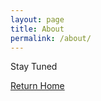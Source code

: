 ```yaml
---
layout: page
title: About
permalink: /about/
---
```


Stay Tuned

<a href="{{ site.baseurl }}">Return Home</a>

